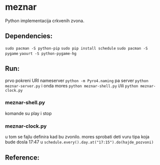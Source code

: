 # meznar
Python implementacija crkvenih zvona.

## Dependencies:
`sudo pacman -S python-pip`
`sudo pip install schedule`
`sudo pacman -S pygame`
`yaourt -S python-pygame-hg`

## Run:
prvo pokreni URI nameserver `python -m Pyro4.naming`
pa server `python meznar-server.py`
i onda mores `python meznar-shell.py` i/ili `python meznar-clock.py`

### meznar-shell.py
komande su play i stop

### meznar-clock.py
u tom se fajlu definira kad bu zvonilo. mores sprobati deti vuru tipa koja bude dosla 17:47 u `schedule.every().day.at("17:15").do(hajde_pozvoni)`
## Reference:
[](http://www.pygame.org/docs/ref/music.html)
[](http://www.pygame.org/docs/ref/mixer.html)
[](https://pythonhosted.org/Pyro4/intro.html)
[](https://github.com/dbader/schedule)
